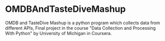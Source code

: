 # OMDBAndTasteDiveMashup
 OMDB and TasteDive Mashup is a python program which collects data from different APIs, Final project in the course "Data Collection and Processing With Python" by University of Michigan in Coursera.
